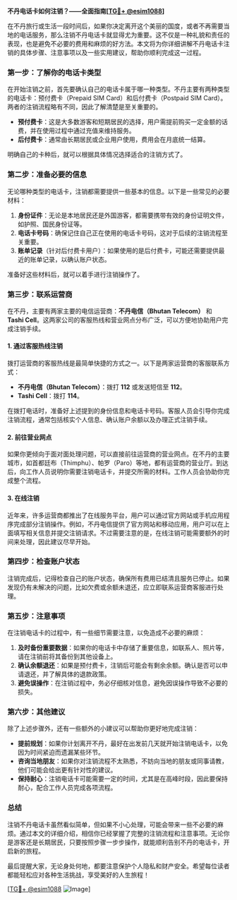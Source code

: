 **不丹电话卡如何注销？——全面指南[[TG💪+ @esim1088](https://t.me/s/esim1088)]**

在不丹旅行或生活一段时间后，如果你决定离开这个美丽的国度，或者不再需要当地的电话服务，那么注销不丹电话卡就显得尤为重要。这不仅是一种礼貌和责任的表现，也是避免不必要的费用和麻烦的好方法。本文将为你详细讲解不丹电话卡注销的具体步骤、注意事项以及一些实用建议，帮助你顺利完成这一过程。

### **第一步：了解你的电话卡类型**
在开始注销之前，首先要确认自己的电话卡属于哪一种类型。不丹主要有两种类型的电话卡：预付费卡（Prepaid SIM Card）和后付费卡（Postpaid SIM Card）。两者的注销流程略有不同，因此了解清楚是至关重要的。

- **预付费卡**：这是大多数游客和短期居民的选择，用户需提前购买一定金额的话费，并在使用过程中通过充值来维持服务。
- **后付费卡**：通常由长期居民或企业用户使用，费用会在月底统一结算。

明确自己的卡种后，就可以根据具体情况选择适合的注销方式了。

### **第二步：准备必要的信息**
无论哪种类型的电话卡，注销都需要提供一些基本的信息。以下是一些常见的必要材料：

1. **身份证件**：无论是本地居民还是外国游客，都需要携带有效的身份证明文件，如护照、国民身份证等。
2. **电话卡号码**：确保记住自己正在使用的电话卡号码，这对于后续的注销流程至关重要。
3. **账单记录**（针对后付费卡用户）：如果使用的是后付费卡，可能还需要提供最近的账单记录，以确认账户状态。

准备好这些材料后，就可以着手进行注销操作了。

### **第三步：联系运营商**
在不丹，主要有两家主要的电信运营商：**不丹电信（Bhutan Telecom）** 和 **Tashi Cell**。这两家公司的客服热线和营业网点分布广泛，可以方便地协助用户完成注销手续。

#### **1. 通过客服热线注销**
拨打运营商的客服热线是最简单快捷的方式之一。以下是两家运营商的客服联系方式：
- **不丹电信（Bhutan Telecom）**：拨打 **112** 或发送短信至 **112**。
- **Tashi Cell**：拨打 **114**。

在拨打电话时，准备好上述提到的身份信息和电话卡号码。客服人员会引导你完成注销流程，通常包括核实个人信息、确认账户余额以及办理正式注销手续。

#### **2. 前往营业网点**
如果你更倾向于面对面处理问题，可以直接前往运营商的营业网点。在不丹的主要城市，如首都廷布（Thimphu）、帕罗（Paro）等地，都有运营商的营业厅。到达后，向工作人员说明你需要注销电话卡，并提交所需的材料。工作人员会协助你完成整个流程。

#### **3. 在线注销**
近年来，许多运营商都推出了在线服务平台，用户可以通过官方网站或手机应用程序完成部分注销操作。例如，不丹电信提供了官方网站和移动应用，用户可以在上面填写相关信息并提交注销请求。不过需要注意的是，在线注销可能需要额外的时间来处理，因此建议尽早开始。

### **第四步：检查账户状态**
注销完成后，记得检查自己的账户状态，确保所有费用已结清且服务已停止。如果发现仍有未解决的问题，比如欠费或余额未退还，应立即联系运营商客服进行处理。

### **第五步：注意事项**
在注销电话卡的过程中，有一些细节需要注意，以免造成不必要的麻烦：

1. **及时备份重要数据**：如果你的电话卡中存储了重要信息，如联系人、照片等，请在注销前将其备份到其他设备上。
2. **确认余额退还**：如果是预付费卡，注销后可能会有剩余余额。确认是否可以申请退还，并了解具体的退款政策。
3. **避免误操作**：在注销过程中，务必仔细核对信息，避免因误操作导致不必要的损失。

### **第六步：其他建议**
除了上述步骤外，还有一些额外的小建议可以帮助你更好地完成注销：

- **提前规划**：如果你计划离开不丹，最好在出发前几天就开始注销电话卡，以免因为时间紧迫而遗漏某些环节。
- **咨询当地朋友**：如果你对注销流程不太熟悉，不妨向当地的朋友或同事请教，他们可能会给出更有针对性的建议。
- **保持耐心**：注销电话卡可能需要一定的时间，尤其是在高峰时段，因此要保持耐心，配合工作人员完成各项流程。

### **总结**
注销不丹电话卡虽然看似简单，但如果不小心处理，可能会带来一些不必要的麻烦。通过本文的详细介绍，相信你已经掌握了完整的注销流程和注意事项。无论你是游客还是长期居民，只要按照步骤一步步操作，就能顺利告别不丹的电话卡，开启新的旅程。

最后提醒大家，无论身处何地，都要注意保护个人隐私和财产安全。希望每位读者都能轻松应对各种生活挑战，享受美好的人生旅程！

[[TG💪+ @esim1088](https://t.me/s/esim1088) ![Image](https://i.postimg.cc/4NQfJmqS/Snipaste-2025-05-13-00-14-12.png)]